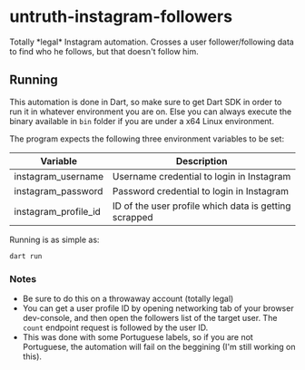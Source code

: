 # untruth-instagram-followers

Totally \*legal\* Instagram automation. Crosses a user follower/following data to find who he follows, but that doesn't follow him.

## Running

This automation is done in Dart, so make sure to get Dart SDK in order to run it in whatever environment you are on. Else you can always execute the binary available in `bin` folder if you are under a x64 Linux environment.

The program expects the following three environment variables to be set:

|Variable|Description|
|--------|-----------|
|instagram_username|Username credential to login in Instagram|
|instagram_password|Password credential to login in Instagram|
|instagram_profile_id|ID of the user profile which data is getting scrapped|

Running is as simple as:

```
dart run
```

### Notes

- Be sure to do this on a throwaway account (totally legal)
- You can get a user profile ID by opening networking tab of your browser dev-console, and then open the followers list of the target user. The `count` endpoint request is followed by the user ID.
- This was done with some Portuguese labels, so if you are not Portuguese, the automation will fail on the beggining (I'm still working on this).